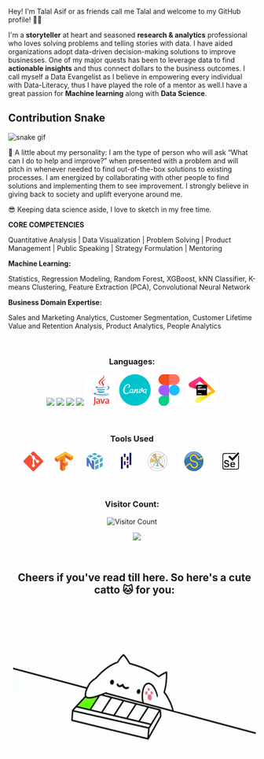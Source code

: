 Hey! I'm Talal Asif or as friends call me Talal and welcome to my GitHub profile! 👋🏻
<br>
<p align="center">
 
I'm a <strong>storyteller</strong> at heart and seasoned <strong>research & analytics</strong> professional who loves solving problems and telling stories with data. I have aided organizations adopt data-driven decision-making solutions to improve businesses. One of my major quests has been to leverage data to find <strong>actionable insights</strong> and thus connect dollars to the business outcomes. I call myself a Data Evangelist as I believe in empowering every individual with Data-Literacy, thus I have played the role of a mentor as well.I have a great passion for <strong>Machine learning</strong> along with <strong>Data Science</strong>.
</p>


## Contribution Snake 
![snake gif](https://github.com/null3000/null3000/blob/output/github-contribution-grid-snake.svg)



🙂 A little about my personality: I am the type of person who will ask “What can I do to help and improve?” when presented with a problem and will pitch in whenever needed to find out-of-the-box solutions to existing processes. I am energized by collaborating with other people to find solutions and implementing them to see improvement. I strongly believe in giving back to society and uplift everyone around me.

😎 Keeping data science aside, I love to sketch in my free time.

**CORE COMPETENCIES**

Quantitative Analysis | Data Visualization | Problem Solving | Product Management | Public Speaking | Strategy Formulation | Mentoring

**Machine Learning:**

Statistics, Regression Modeling, Random Forest, XGBoost, kNN Classifier, K-means Clustering, Feature Extraction (PCA), Convolutional Neural Network

**Business Domain Expertise:**

Sales and Marketing Analytics, Customer Segmentation, Customer Lifetime Value and Retention Analysis, Product Analytics, People Analytics

<br>

<!-- Tech Stack --> 

<h3 align="Center">Languages:</h3>  
<p align="center">
<img src="https://cdn.jsdelivr.net/gh/devicons/devicon/icons/react/react-original.svg" style="height: 4rem"/>
<img src="https://cdn.jsdelivr.net/gh/devicons/devicon/icons/git/git-plain.svg" style="height: 4rem"/>
<img src="https://cdn.jsdelivr.net/gh/devicons/devicon/icons/github/github-original-wordmark.svg" style="height: 4rem; background-color:white"/>
<img src="https://cdn.jsdelivr.net/gh/devicons/devicon/icons/python/python-original.svg"  style="height: 4rem"/>
<img src="https://github.com/devicons/devicon/blob/master/icons/java/java-original-wordmark.svg" style="height: 4rem" />
<img src="https://github.com/devicons/devicon/blob/master/icons/canva/canva-original.svg" style="height: 4rem" />
<img src="https://github.com/devicons/devicon/blob/master/icons/figma/figma-original.svg" style="height: 4rem" />
<img src="https://github.com/devicons/devicon/blob/master/icons/jetbrains/jetbrains-original.svg" style="height: 4rem" />
</p>

<br>

<h3>
  <p align="center">
    Tools Used
</p>
</h3>


<p align="center">
  <img src="https://github.com/shaurya-src/shaurya-src/blob/main/Assets/git.png" height=40 hspace=10>
  <img src="https://github.com/shaurya-src/shaurya-src/blob/main/Assets/Tensorflow.png" height=40 hspace=10>
  <img src="https://github.com/shaurya-src/shaurya-src/blob/main/Assets/NumPy.png" height=40 hspace=10>
  <img src="https://github.com/shaurya-src/shaurya-src/blob/main/Assets/pandas_logo.png" height=40 hspace=10>
  <img src="https://github.com/shaurya-src/shaurya-src/blob/main/Assets/Matplotlib.png" height=40 hspace=10>
  <img src="https://github.com/shaurya-src/shaurya-src/blob/main/Assets/scipy.png" height=40 hspace=10>
  <img src="https://github.com/shaurya-src/shaurya-src/blob/main/Assets/selenium.png" height=40 hspace=10>
</p>

<br>

<!-- Visitor count -->
<div align="center">
<h3 align="center">Visitor Count: </h3> 

![Visitor Count](https://profile-counter.glitch.me/mahiiverse1/count.svg)

 </div>


<p align="center">

 <div align="center"  class="icons-social" style="margin-left: 10px;">
        <a style="margin-left: 10px;"  target="_blank" href="https://www.linkedin.com/in/zuhaib-hussain-butt-6628141a4/">
			<img src="https://img.icons8.com/doodle/40/000000/linkedin--v2.png" ></a>
</p>

<br>

<!-- Catto gifs -->

<h2 align="center">Cheers if you've read till here. So here's a cute catto 🐱 for you:</h2>

<div align="center">
    <img src="https://github.com/mahiiverse1/mahiiverse1/blob/main/bongo-cat.gif" width="500" height="300"/>
      
</div>
